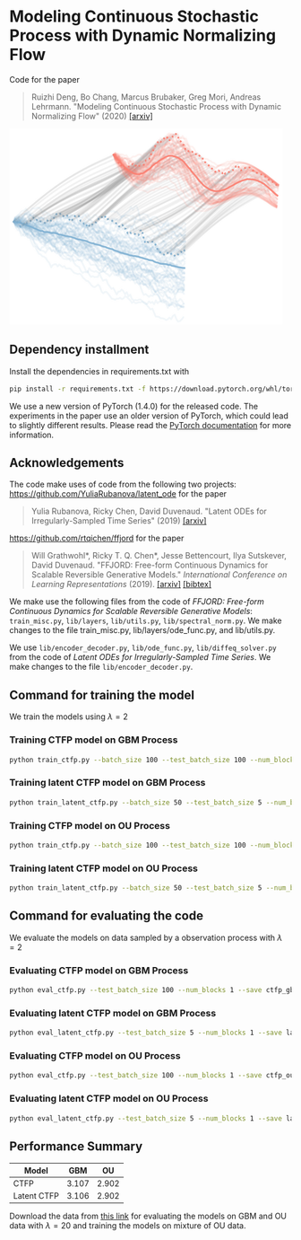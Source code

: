 # Modeling Continuous Stochastic Process with Dynamic Normalizing Flow

Code for the paper

> Ruizhi Deng, Bo Chang, Marcus Brubaker, Greg Mori, Andreas Lehrmann. "Modeling Continuous Stochastic Process with Dynamic Normalizing Flow" (2020)
[[arxiv]](https://arxiv.org/pdf/2002.10516.pdf)

![](page1.png)
## Dependency installment

Install the dependencies in requirements.txt with
```bash
pip install -r requirements.txt -f https://download.pytorch.org/whl/torch_stable.html
```
We use a new version of PyTorch (1.4.0) for the released code. 
The experiments in the paper use an older version of PyTorch, which could lead to slightly different results.
Please read the [PyTorch documentation](https://pytorch.org/docs/stable/notes/randomness.html) for more information.

## Acknowledgements

The code make uses of code from the following two projects:
https://github.com/YuliaRubanova/latent_ode
for the paper
> Yulia Rubanova, Ricky Chen, David Duvenaud. "Latent ODEs for Irregularly-Sampled Time Series" (2019)
[[arxiv]](https://arxiv.org/abs/1907.03907)

https://github.com/rtqichen/ffjord
for the paper
> Will Grathwohl*, Ricky T. Q. Chen*, Jesse Bettencourt, Ilya Sutskever, David Duvenaud. "FFJORD: Free-form Continuous Dynamics for Scalable Reversible Generative Models." _International Conference on Learning Representations_ (2019).
> [[arxiv]](https://arxiv.org/abs/1810.01367) [[bibtex]](http://www.cs.toronto.edu/~rtqichen/bibtex/ffjord.bib)

We make use the following files from the code of *FFJORD: Free-form Continuous Dynamics for Scalable Reversible Generative Models*: `train_misc.py`, `lib/layers`, `lib/utils.py`, `lib/spectral_norm.py`.
We make changes to the file train_misc.py, lib/layers/ode_func.py, and lib/utils.py.

We use `lib/encoder_decoder.py`, `lib/ode_func.py`, `lib/diffeq_solver.py` from the code of *Latent ODEs for Irregularly-Sampled Time Series*. We make changes to the file `lib/encoder_decoder.py`.


## Command for training the model

We train the models using $\lambda=2$

### Training CTFP model on GBM Process
```bash
python train_ctfp.py --batch_size 100 --test_batch_size 100 --num_blocks 1 --save ctfp_gbm --log_freq 1 --num_workers 2 --layer_type concat --dims 32,64,64,32 --nonlinearity tanh --lr 5e-4 --num_epochs 100 --data_path data/gbm_2.pkl
```
### Training latent CTFP model on GBM Process
```bash
python train_latent_ctfp.py --batch_size 50 --test_batch_size 5 --num_blocks 1 --save latent_ctfp_gbm --log_freq 1 --num_workers 2 --layer_type concat --dims 32,64,64,32 --nonlinearity tanh --lr 5e-4 --num_epochs 100 --data_path data/gbm_2.pkl
```
### Training CTFP model on OU Process
```bash
python train_ctfp.py --batch_size 100 --test_batch_size 100 --num_blocks 1 --save ctfp_ou --log_freq 1 --num_workers 2 --layer_type concat --dims 32,64,64,32 --nonlinearity tanh --lr 5e-4 --num_epochs 100 --data_path data/ou_2.pkl --activation identity
```
### Training latent CTFP model on OU Process
```bash
python train_latent_ctfp.py --batch_size 50 --test_batch_size 5 --num_blocks 1 --save latent_ctfp_ou --log_freq 1 --num_workers 2 --layer_type concat --dims 32,64,64,32 --nonlinearity tanh --lr 5e-4 --num_epochs 300 --data_path data/ou_2.pkl --activation identity --aggressive
```


## Command for evaluating the code

We evaluate the models on data sampled by a observation process with $\lambda=2$

### Evaluating  CTFP model on GBM Process
```bash
python eval_ctfp.py --test_batch_size 100 --num_blocks 1 --save ctfp_gbm --num_workers 2 --layer_type concat --dims 32,64,64,32 --nonlinearity tanh --lr 5e-4 --num_epochs 100 --resume experiments/ctfp_gbm/pretrained.pth --data_path data/gbm_2.pkl
```
### Evaluating latent CTFP model on GBM Process
```bash
python eval_latent_ctfp.py --test_batch_size 5 --num_blocks 1 --save latent_ctfp_gbm --num_workers 2 --layer_type concat --dims 32,64,64,32 --nonlinearity tanh --lr 5e-4 --num_epochs 100 --data_path data/gbm_2.pkl --resume experiments/latent_ctfp_gbm/pretrained.pth
```
### Evaluating CTFP model on OU Process
```bash
python eval_ctfp.py --test_batch_size 100 --num_blocks 1 --save ctfp_ou --num_workers 2 --layer_type concat --dims 32,64,64,32 --nonlinearity tanh --data_path data/ou_2.pkl --activation identity --resume experiments/ctfp_ou/pretrained.pth
```
### Evaluating latent CTFP model on OU Process
```bash
python eval_latent_ctfp.py --test_batch_size 5 --num_blocks 1 --save latent_ctfp_ou --num_workers 2 --layer_type concat --dims 32,64,64,32 --nonlinearity tanh --data_path data/ou_2.pkl --activation identity --resume experiments/latent_ctfp_ou/pretrained.pth
```

## Performance Summary
| Model | GBM | OU |
|---|---|---|
| CTFP | 3.107 | 2.902 |
| Latent CTFP | 3.106 | 2.902 |

Download the data from [this link](https://drive.google.com/file/d/1ZyQ7VdL0Oe0DMMyfrB7jgoqqTcex3yVN/view?usp=sharing) for evaluating the models on GBM and OU data with $\lambda=20$ and training the models on mixture of OU data.
